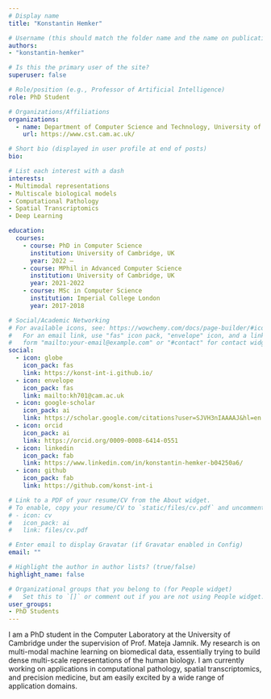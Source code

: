 ```yaml
---
# Display name
title: "Konstantin Hemker"

# Username (this should match the folder name and the name on publications)
authors:
- "konstantin-hemker"

# Is this the primary user of the site?
superuser: false

# Role/position (e.g., Professor of Artificial Intelligence)
role: PhD Student

# Organizations/Affiliations
organizations:
  - name: Department of Computer Science and Technology, University of Cambridge
    url: https://www.cst.cam.ac.uk/

# Short bio (displayed in user profile at end of posts)
bio: 

# List each interest with a dash
interests:
- Multimodal representations
- Multiscale biological models
- Computational Pathology
- Spatial Transcriptomics
- Deep Learning

education:
  courses:
    - course: PhD in Computer Science
      institution: University of Cambridge, UK
      year: 2022 –
    - course: MPhil in Advanced Computer Science
      institution: University of Cambridge, UK
      year: 2021-2022
    - course: MSc in Computer Science
      institution: Imperial College London
      year: 2017-2018

# Social/Academic Networking
# For available icons, see: https://wowchemy.com/docs/page-builder/#icons
#   For an email link, use "fas" icon pack, "envelope" icon, and a link in the
#   form "mailto:your-email@example.com" or "#contact" for contact widget.
social:
  - icon: globe
    icon_pack: fas
    link: https://konst-int-i.github.io/
  - icon: envelope
    icon_pack: fas
    link: mailto:kh701@cam.ac.uk
  - icon: google-scholar
    icon_pack: ai
    link: https://scholar.google.com/citations?user=SJVH3nIAAAAJ&hl=en
  - icon: orcid
    icon_pack: ai
    link: https://orcid.org/0009-0008-6414-0551
  - icon: linkedin
    icon_pack: fab
    link: https://www.linkedin.com/in/konstantin-hemker-b04250a6/
  - icon: github
    icon_pack: fab
    link: https://github.com/konst-int-i

# Link to a PDF of your resume/CV from the About widget.
# To enable, copy your resume/CV to `static/files/cv.pdf` and uncomment the lines below.
# - icon: cv
#   icon_pack: ai
#   link: files/cv.pdf

# Enter email to display Gravatar (if Gravatar enabled in Config)
email: ""

# Highlight the author in author lists? (true/false)
highlight_name: false

# Organizational groups that you belong to (for People widget)
#   Set this to `[]` or comment out if you are not using People widget.
user_groups:
- PhD Students
---
```


I am a PhD student in the Computer Laboratory at the University of Cambridge under the supervision of Prof. Mateja Jamnik. My research is on multi-modal machine learning on biomedical data, essentially trying to build dense multi-scale representations of the human biology. I am currently working on applications in computational pathology, spatial transcriptomics, and precision medicine, but am easily excited by a wide range of application domains. 